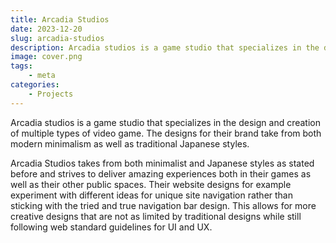 ```yaml
---
title: Arcadia Studios
date: 2023-12-20
slug: arcadia-studios
description: Arcadia studios is a game studio that specializes in the design and creation of multiple types of video games.
image: cover.png
tags: 
    - meta
categories:
    - Projects
---
```


Arcadia studios is a game studio that specializes in the design and creation of multiple types of video game. The designs for their brand take from both modern minimalism as well as traditional Japanese styles.

Arcadia Studios takes from both minimalist and Japanese styles as stated before and strives to deliver amazing experiences both in their games as well as their other public spaces. Their website designs for example experiment with different ideas for unique site navigation rather than sticking with the tried and true navigation bar design. This allows for more creative designs that are not as limited by traditional designs while still following web standard guidelines for UI and UX.